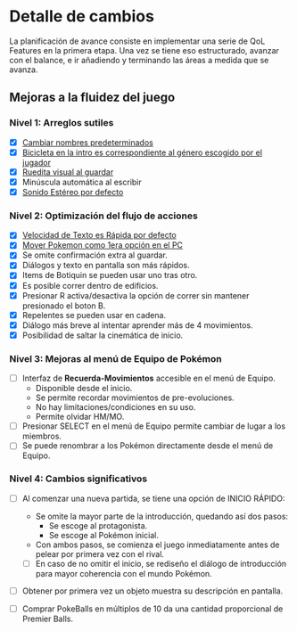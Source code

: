 # Detalle de cambios

La planificación de avance consiste en implementar una serie de QoL Features en la primera etapa. Una vez se tiene eso estructurado, avanzar con el balance, e ir añadiendo y terminando las áreas a medida que se avanza.

## Mejoras a la fluidez del juego

### Nivel 1: Arreglos sutiles

- [x] [Cambiar nombres predeterminados](https://github.com/DiegoPincheiraIb/project_emurald/commit/d790cdb91e4cc86558319456353766f987ed73fd)
- [x] [Bicicleta en la intro es correspondiente al género escogido por el jugador](https://github.com/DiegoPincheiraIb/project_emurald/commit/8a22982c6bdc0ab929c29bd7e4ae48f167ea7777)
- [x] [Ruedita visual al guardar](https://github.com/DiegoPincheiraIb/project_emurald/commit/906af50ebee271e0a80a24655ba06ae1d30aaf93)
- [x] Minúscula automática al escribir
- [x] [Sonido Estéreo por defecto](https://github.com/DiegoPincheiraIb/project_emurald/commit/3caa0400f5125d14565d94c59aad5aa84252e353)

### Nivel 2: Optimización del flujo de acciones

- [x] [Velocidad de Texto es Rápida por defecto](https://github.com/DiegoPincheiraIb/project_emurald/commit/3caa0400f5125d14565d94c59aad5aa84252e353)
- [x] [Mover Pokemon como 1era opción en el PC](https://github.com/DiegoPincheiraIb/project_emurald/commit/3caa0400f5125d14565d94c59aad5aa84252e353
)
- [x] Se omite confirmación extra al guardar.
- [x] Diálogos y texto en pantalla son más rápidos.
- [x] Items de Botiquin se pueden usar uno tras otro.
- [x] Es posible correr dentro de edificios.
- [x] Presionar R activa/desactiva la opción de correr sin mantener presionado el boton B.
- [x] Repelentes se pueden usar en cadena.
- [x] Diálogo más breve al intentar aprender más de 4 movimientos.
- [x] Posibilidad de saltar la cinemática de inicio.

### Nivel 3: Mejoras al menú de Equipo de Pokémon

- [ ] Interfaz de **Recuerda-Movimientos** accesible en el menú de Equipo.
    - Disponible desde el inicio.
    - Se permite recordar movimientos de pre-evoluciones.
    - No hay limitaciones/condiciones en su uso.
    - Permite olvidar HM/MO.
- [ ] Presionar SELECT en el menú de Equipo permite cambiar de lugar a los miembros.
- [ ] Se puede renombrar a los Pokémon directamente desde el menú de Equipo.

### Nivel 4: Cambios significativos

- [ ] Al comenzar una nueva partida, se tiene una opción de INICIO RÁPIDO:
    - Se omite la mayor parte de la introducción, quedando así dos pasos:
        - Se escoge al protagonista.
        - Se escoge al Pokémon inicial.
    - Con ambos pasos, se comienza el juego inmediatamente antes de pelear por primera vez con el rival.
    - [ ] En caso de no omitir el inicio, se rediseño el diálogo de introducción para mayor coherencia con el mundo Pokémon.
- [ ] Obtener por primera vez un objeto muestra su descripción en pantalla.
- [ ] Comprar PokeBalls en múltiplos de 10 da una cantidad proporcional de Premier Balls.

